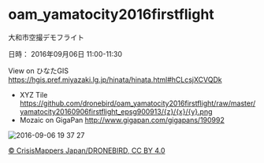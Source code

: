 # oam_yamatocity2016firstflight
大和市空撮デモフライト

日時： 2016年09月06日 11:00-11:30

View on ひなたGIS
https://hgis.pref.miyazaki.lg.jp/hinata/hinata.html#hCLcsjXCVQDk

- XYZ Tile <https://github.com/dronebird/oam_yamatocity2016firstflight/raw/master/yamatocity20160906firstflight_epsg900913/{z}/{x}/{y}.png>
- Mozaic on GigaPan <http://www.gigapan.com/gigapans/190992>

![2016-09-06 19 37 27](https://cloud.githubusercontent.com/assets/416977/18271601/ead3c48a-746d-11e6-8b3c-f2b00d5e4ed2.png)


[© CrisisMappers Japan/DRONEBIRD, CC BY 4.0](https://github.com/dronebird/oam_yamatocity2016firstflight/blob/master/LICENSE.md)
